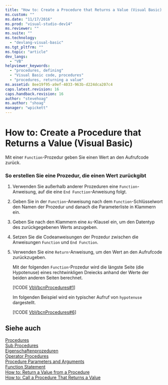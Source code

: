 ```yaml
---
title: "How to: Create a Procedure that Returns a Value (Visual Basic) | Microsoft Docs"
ms.custom: ""
ms.date: "11/17/2016"
ms.prod: "visual-studio-dev14"
ms.reviewer: ""
ms.suite: ""
ms.technology: 
  - "devlang-visual-basic"
ms.tgt_pltfrm: ""
ms.topic: "article"
dev_langs: 
  - "VB"
helpviewer_keywords: 
  - "procedures, defining"
  - "Visual Basic code, procedures"
  - "procedures, returning a value"
ms.assetid: 8ee19f95-a9ef-4033-963b-d224dca207c4
caps.latest.revision: 16
caps.handback.revision: 16
author: "stevehoag"
ms.author: "shoag"
manager: "wpickett"
---
```

# How to: Create a Procedure that Returns a Value (Visual Basic)
Mit einer `Function`\-Prozedur geben Sie einen Wert an den Aufrufcode zurück.  
  
### So erstellen Sie eine Prozedur, die einen Wert zurückgibt  
  
1.  Verwenden Sie außerhalb anderer Prozeduren eine `Function`\-Anweisung, auf die eine `End Function`\-Anweisung folgt.  
  
2.  Geben Sie in der `Function`\-Anweisung nach dem `Function`\-Schlüsselwort den Namen der Prozedur und danach die Parameterliste in Klammern ein.  
  
3.  Geben Sie nach den Klammern eine `As`\-Klausel ein, um den Datentyp des zurückgegebenen Werts anzugeben.  
  
4.  Setzen Sie die Codeanweisungen der Prozedur zwischen die Anweisungen `Function` und `End Function`.  
  
5.  Verwenden Sie eine `Return`\-Anweisung, um den Wert an den Aufrufcode zurückzugeben.  
  
     Mit der folgenden `Function`\-Prozedur wird die längste Seite \(die Hypotenuse\) eines rechtwinkligen Dreiecks anhand der Werte der beiden anderen Seiten berechnet.  
  
     [!CODE [VbVbcnProcedures#1](../CodeSnippet/VS_Snippets_VBCSharp/VbVbcnProcedures#1)]  
  
     Im folgenden Beispiel wird ein typischer Aufruf von `hypotenuse` dargestellt.  
  
     [!CODE [VbVbcnProcedures#6](../CodeSnippet/VS_Snippets_VBCSharp/VbVbcnProcedures#6)]  
  
## Siehe auch  
 [Procedures](../../../../visual-basic/programming-guide/language-features/procedures/index.md)   
 [Sub Procedures](../../../../visual-basic/programming-guide/language-features/procedures/sub-procedures.md)   
 [Eigenschaftenprozeduren](../../../../visual-basic/programming-guide/language-features/procedures/property-procedures.md)   
 [Operator Procedures](../../../../visual-basic/programming-guide/language-features/procedures/operator-procedures.md)   
 [Procedure Parameters and Arguments](../../../../visual-basic/programming-guide/language-features/procedures/procedure-parameters-and-arguments.md)   
 [Function Statement](../../../../visual-basic/language-reference/statements/function-statement.md)   
 [How to: Return a Value from a Procedure](../../../../visual-basic/programming-guide/language-features/procedures/how-to-return-a-value-from-a-procedure.md)   
 [How to: Call a Procedure That Returns a Value](../../../../visual-basic/programming-guide/language-features/procedures/how-to-call-a-procedure-that-returns-a-value.md)